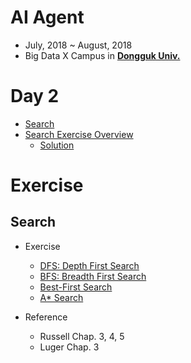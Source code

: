 # AI Agent

- July, 2018 ~ August, 2018
- Big Data X Campus in [**Dongguk Univ.**](http://www.dongguk.edu/mbs/kr/index.jsp)

# Day 2

- [Search](./Search.pdf)
- [Search Exercise Overview](./Day2_Exercise.pdf)
	- [Solution](./Day2_Exercise_Solution.pdf)

# Exercise

## Search

- Exercise
	- [DFS: Depth First Search](./Search/DFS.md)
	- [BFS: Breadth First Search](./Search/BFS.md)
	- [Best-First Search](./Search/Best_First_Search.md)
	- [A* Search](./Search/A_Star_Search.md)

- Reference
	- Russell Chap. 3, 4, 5
	- Luger Chap. 3